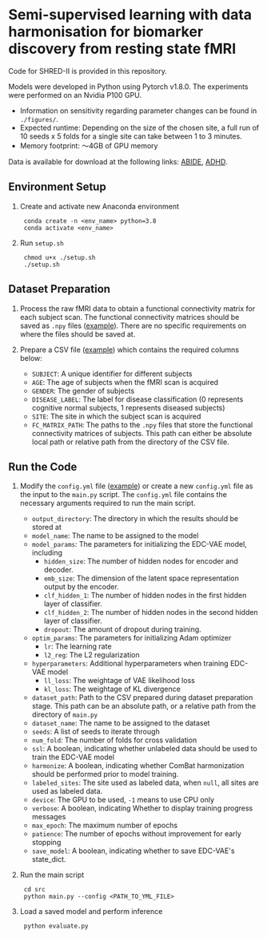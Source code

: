# Semi-supervised learning with data harmonisation for biomarker discovery from resting state fMRI

Code for SHRED-II is provided in this repository.

Models were developed in Python using Pytorch v1.8.0. The experiments were performed on an Nvidia P100 GPU.
- Information on sensitivity regarding parameter changes can be found in `./figures/`.
- Expected runtime: Depending on the size of the chosen site, a full run of 10 seeds x 5 folds for a single site can take between 1 to 3 minutes.
- Memory footprint: ～4GB of GPU memory

Data is available for download at the following links: [ABIDE](http://preprocessed-connectomes-project.org/abide/), [ADHD](http://preprocessed-connectomes-project.org/adhd200/).


## Environment Setup

1. Create and activate new Anaconda environment

        conda create -n <env_name> python=3.8
        conda activate <env_name>

2. Run ``setup.sh``

        chmod u+x ./setup.sh
        ./setup.sh

## Dataset Preparation

1. Process the raw fMRI data to obtain a functional connectivity matrix for each subject scan. The functional connectivity matrices should be saved as ``.npy`` files ([example](dataset/ABIDE/processed_corr_mat/)). There are no specific requirements on where the files should be saved at.

2. Prepare a CSV file ([example](dataset/ABIDE/meta.csv)) which contains the required columns below:

   - ``SUBJECT``: A unique identifier for different subjects
   - ``AGE``: The age of subjects when the fMRI scan is acquired
   - ``GENDER``: The gender of subjects
   - ``DISEASE_LABEL``: The label for disease classification (0 represents cognitive normal subjects, 1 represents diseased subjects)
   - ``SITE``: The site in which the subject scan is acquired
   - ``FC_MATRIX_PATH``: The paths to the ``.npy`` files that store the functional connectivity matrices of subjects. This path can either be absolute local path or relative path from the directory of the CSV file.

## Run the Code

1. Modify the ``config.yml`` file ([example](src/config.yml)) or create a new ``config.yml`` file as the input to the ``main.py`` script. The ``config.yml`` file contains the necessary arguments required to run the main script.

   - ``output_directory``: The directory in which the results should be stored at
   - ``model_name``: The name to be assigned to the model
   - ``model_params``: The parameters for initializing the EDC-VAE model, including
        - ``hidden_size``: The number of hidden nodes for encoder and decoder.
        - ``emb_size``: The dimension of the latent space representation output by the encoder.
        - ``clf_hidden_1``: The number of hidden nodes in the first hidden layer of classifier.
        - ``clf_hidden_2``:  The number of hidden nodes in the second hidden layer of classifier.
        - ``dropout``: The amount of dropout during training.
   - ``optim_params``: The parameters for initializing Adam optimizer
        - ``lr``: The learning rate
        - ``l2_reg``: The L2 regularization
   - ``hyperparameters``: Additional hyperparameters when training EDC-VAE model
        - ``ll_loss``: The weightage of VAE likelihood loss
        - ``kl_loss``: The weightage of KL divergence
   - ``dataset_path``: Path to the CSV prepared during dataset preparation stage. This path can be an absolute path, or a relative path from the directory of ``main.py``
   - ``dataset_name``: The name to be assigned to the dataset
   - ``seeds``: A list of seeds to iterate through
   - ``num_fold``: The number of folds for cross validation
   - ``ssl``: A boolean, indicating whether unlabeled data should be used to train the EDC-VAE model
   - ``harmonize``: A boolean, indicating whether ComBat harmonization should be performed prior to model training.
   - ``labeled_sites``: The site used as labeled data, when ``null``, all sites are used as labeled data.
   - ``device``: The GPU to be used, ``-1`` means to use CPU only
   - ``verbose``: A boolean, indicating Whether to display training progress messages
   - ``max_epoch``: The maximum number of epochs
   - ``patience``: The number of epochs without improvement for early stopping
   - ``save_model``: A boolean, indicating whether to save EDC-VAE's state_dict.

2. Run the main script

        cd src
        python main.py --config <PATH_TO_YML_FILE>

3. Load a saved model and perform inference

        python evaluate.py
